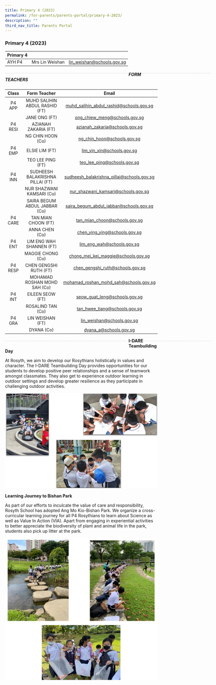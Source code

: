 ```yaml
---
title: Primary 4 (2023)
permalink: /for-parents/parents-portal/primary-4-2023/
description: ""
third_nav_title: Parents Portal
---
```

### Primary 4 (2023)

| Primary 4 |  | |
| -------- | -------- | -------- |
| AYH P4 | Mrs Lin Weishan | lin_weishan@schools.gov.sg |

<div style="line-height: 19.6px; width: 408px; float: left;"><div style="margin-top: 8px; margin-bottom: 8px; line-height: 19.6px; width: 680px; border-bottom: 1px dashed rgb(204, 204, 204); height: 1px; clear: both;"></div></div>

##### FORM TEACHERS

| Class | Form Teacher | Email |
|:---:|:---:|:---:|
| P4 APP | MUHD SALIHIN ABDUL RASHID (FT) | muhd_salihin_abdul_rashid@schools.gov.sg |
|   | JANE ONG (FT) | ong_chiew_meng@schools.gov.sg |
| P4 RESI | AZIANAH ZAKARIA (FT) | azianah_zakaria@schools.gov.sg |
|   | NG CHIN HOON (Co) | ng_chin_hoon@schools.gov.sg |
| P4 EMP | ELSIE LIM (FT) | lim_yin_xin@schools.gov.sg |
|   | TEO LEE PING (FT) | teo_lee_ping@schools.gov.sg |
| P4 INN | SUDHEESH BALAKRISHNA PILLAI (FT) | sudheesh_balakrishna_pillai@schools.gov.sg |
|   | NUR SHAZWANI KAMSARI (Co)  | nur_shazwani_kamsari@schools.gov.sg  | 
|   | SAIRA BEGUM ABDUL JABBAR (Co)  | saira_begum_abdul_jabbar@schools.gov.sg  | 
| P4 CARE | TAN MIAN CHOON (FT) | tan_mian_choon@schools.gov.sg |
|   | ANNA CHEN (Co)  | chen_ying_ying@schools.gov.sg |
| P4 ENT | LIM ENG WAH SHANNEN (FT) | lim_eng_wah@schools.gov.sg |
|   | MAGGIE CHONG (Co) | chong_mei_kei_maggie@schools.gov.sg |
| P4 RESP |  CHEN GENGSHI RUTH (FT) | chen_gengshi_ruth@schools.gov.sg |
|   |  MOHAMAD ROSHAN MOHD SAH (Co)	 | mohamad_roshan_mohd_sah@schools.gov.sg |
| P4 INT | EILEEN SEOW (FT) | seow_guat_leng@schools.gov.sg |
|   | ROSALIND TAN (Co) | tan_hwee_tiang@schools.gov.sg |
| P4 GRA   |  LIN WEISHAN (FT) | lin_weishan@schools.gov.sg |
|   |  DYANA (Co)  | dyana_a@schools.gov.sg |

<div style="line-height: 19.6px; width: 408px; float: left;"><div style="margin-top: 8px; margin-bottom: 8px; line-height: 19.6px; width: 680px; border-bottom: 1px dashed rgb(204, 204, 204); height: 1px; clear: both;"></div></div>

**I-DARE Teambuilding Day**

At Rosyth, we aim to develop our Rosythians holistically in values and character. The I-DARE Teambuilding Day provides opportunities for our students to develop positive peer relationships and a sense of teamwork amongst classmates. They also get to experience outdoor learning in outdoor settings and develop greater resilience as they participate in challenging outdoor activities.

![](/images/P4_1.jpg)

**Learning Journey to Bishan Park**

As part of our efforts to inculcate the value of care and responsibility, Rosyth School has adopted Ang Mo Kio-Bishan Park. We organize a cross-curricular learning journey for all P4 Rosythians to learn about Science as well as Value In Action (VIA). Apart from engaging in experiential activities to better appreciate the biodiversity of plant and animal life in the park, students also pick up litter at the park.

![](/images/P4_2.jpg)